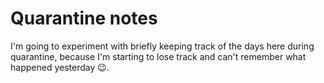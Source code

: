 # Quarantine notes

I'm going to experiment with briefly keeping track of the days here during quarantine, because I'm starting to lose track and can't remember what happened yesterday 😉.
